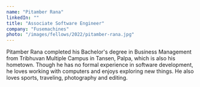 ```yaml
---
name: "Pitamber Rana"
linkedIn: ""
title: "Associate Software Engineer"
company: "Fusemachines"
photo: "/images/fellows/2022/pitamber-rana.jpg"
---
```


Pitamber Rana completed his Bachelor's degree in Business Management from Tribhuvan Multiple Campus in Tansen, Palpa, which is also his hometown. Though he has no formal experience in software development, he loves working with computers and enjoys exploring new things. He also loves sports, traveling, photography and editing.

